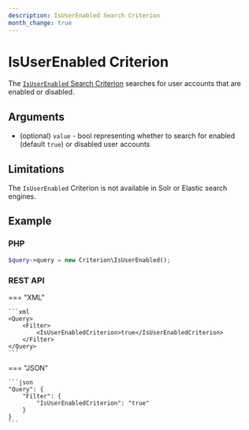 ```yaml
---
description: IsUserEnabled Search Criterion
month_change: true
---
```


# IsUserEnabled Criterion

The [`IsUserEnabled` Search Criterion](../../api/php_api/php_api_reference/classes/Ibexa-Contracts-Core-Repository-Values-Content-Query-Criterion-IsUserEnabled.html) searches for user accounts that are enabled or disabled.

## Arguments

- (optional) `value` - bool representing whether to search for enabled (default `true`) or disabled user accounts

## Limitations

The `IsUserEnabled` Criterion is not available in Solr or Elastic search engines.

## Example

### PHP

``` php
$query->query = new Criterion\IsUserEnabled();
```

### REST API

=== "XML"

    ```xml
    <Query>
        <Filter>
            <IsUserEnabledCriterion>true</IsUserEnabledCriterion>
        </Filter>
    </Query>
    ```

=== "JSON"

    ```json
    "Query": {
        "Filter": {
            "IsUserEnabledCriterion": "true"
        }
    }
    ```
